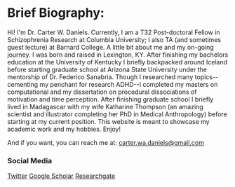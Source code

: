 # Brief Biography:

Hi! I'm Dr. Carter W. Daniels. Currently, I am a T32 Post-doctoral Fellow in Schizophrenia Research at Columbia University; I also TA (and sometimes guest lecture) at Barnard College. A little bit about me and my on-going journey. I was born and raised in Lexington, KY. After finishing my bachelors education at the University of Kentucky I briefly backpacked around Iceland before starting graduate school at Arizona State University under the mentorship of Dr. Federico Sanabria. Though I researched many topics--cementing my penchant for research ADHD--I completed my masters on computational and my dissertation on procedural dissociations of motivation and time perception. After finishing graduate school I briefly lived in Madagascar with my wife Katharine Thompson (an amazing scientist and illustrator completing her PhD in Medical Anthropology) before starting at my current position. This website is meant to showcase my academic work and my hobbies. Enjoy! 

And if you want, you can reach me at: carter.wa.daniels@gmail.com

### Social Media
[Twitter](https://twitter.com/cwdanielsRW)
[Google Scholar](https://scholar.google.com/citations?user=BTGMcAoAAAAJ&hl=en&oi=ao)
[Researchgate](https://www.researchgate.net/profile/Carter_Daniels)

